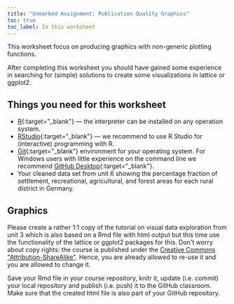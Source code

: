 ```yaml
---
title: "Unmarked Assignment: Publication Quality Graphics"
toc: true
toc_label: In this worksheet
---
```


This worksheet focus on producing graphics with non-generic plotting functions.

After completing this worksheet you should have gained some experience in searching for (simple) solutions to create some visualizations in lattice or ggplot2.

## Things you need for this worksheet
  * [R](https://cran.r-project.org/){:target="_blank"} — the interpreter can be installed on any operation system.
  * [RStudio](https://www.rstudio.com/){:target="_blank"} — we recommend to use R Studio for (interactive) programming with R.
  * [Git](https://git-scm.com/downloads){:target="_blank"} environment for your operating system. For Windows users with little experience on the command line we recommend [GitHub Desktop](https://desktop.github.com/){:target="_blank"}.
  * Your cleaned data set from unit 6 showing the percentage fraction of settlement, recreational, agricultural, and forest areas for each rural district in Germany.


## Graphics
Please create a rather 1:1 copy of the tutorial on visual data exploration from unit 3 which is also based on a Rmd file with html output but this time use the functionality of the lattice or ggplot2 packages for this. Don't worry about copy rights: the course is published under the [Creative Commons "Attribution-ShareAlike"](https://creativecommons.org/licenses/by-sa/4.0/). Hence, you are already allowed to re-use it and you are allowed to change it.

Save your Rmd file in your course repository, knitr it, update (i.e. commit) your local repository and publish (i.e. push) it to the GitHub classroom. Make sure that the created html file is also part of your GitHub repository.






